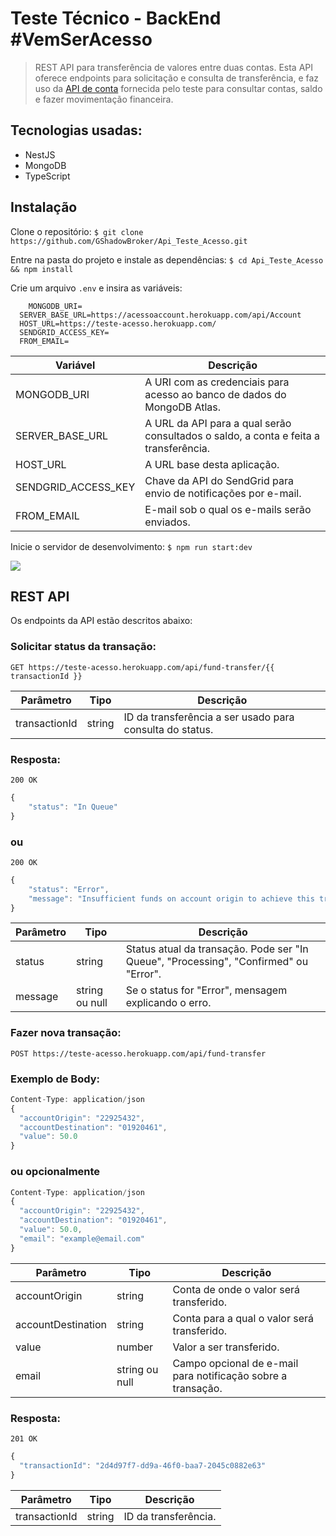 # Teste Técnico - BackEnd #VemSerAcesso
> REST API para transferência de valores entre duas contas. Esta API oferece endpoints para solicitação e consulta de transferência, e faz uso da [API de conta](https://acessoaccount.herokuapp.com/swagger/index.html) fornecida pelo teste para consultar contas, saldo e fazer movimentação financeira.

## Tecnologias usadas:
- NestJS
- MongoDB
- TypeScript

## Instalação

Clone o repositório:
`$ git clone https://github.com/GShadowBroker/Api_Teste_Acesso.git`


Entre na pasta do projeto e instale as dependências:
`$ cd Api_Teste_Acesso && npm install`


Crie um arquivo `.env` e insira as variáveis:
```
	MONGODB_URI=
  SERVER_BASE_URL=https://acessoaccount.herokuapp.com/api/Account
  HOST_URL=https://teste-acesso.herokuapp.com/
  SENDGRID_ACCESS_KEY=
  FROM_EMAIL=

```
| Variável | Descrição                    |
| ------------- | ------------------------------ |
| MONGODB_URI      | A URI com as credenciais para acesso ao banco de dados do MongoDB Atlas.       |
| SERVER_BASE_URL   | A URL da API para a qual serão consultados o saldo, a conta e feita a transferência.     |
| HOST_URL   | A URL base desta aplicação.     |
| SENDGRID_ACCESS_KEY   | Chave da API do SendGrid para envio de notificações por e-mail.     |
| FROM_EMAIL   | E-mail sob o qual os e-mails serão enviados.     |


Inicie o servidor de desenvolvimento:
`$ npm run start:dev`

![](https://i.imgur.com/DZr3LLR.png)


## REST API
Os endpoints da API estão descritos abaixo:


### Solicitar status da transação:

`GET https://teste-acesso.herokuapp.com/api/fund-transfer/{{ transactionId }}`


Parâmetro  | Tipo | Descrição
------------- | ------------- | ----------
transactionId  | string | ID da transferência a ser usado para consulta do status.


### Resposta:

`200 OK`
```javascript
{
    "status": "In Queue"
}
```

### ou

`200 OK`
```javascript
{
    "status": "Error",
    "message": "Insufficient funds on account origin to achieve this transaction"
}
```

Parâmetro  | Tipo | Descrição
------------- | ------------- | ---------
status  | string | Status atual da transação. Pode ser "In Queue", "Processing", "Confirmed" ou "Error".
message | string ou null | Se o status for "Error", mensagem explicando o erro.

### Fazer nova transação:

`POST https://teste-acesso.herokuapp.com/api/fund-transfer`

### Exemplo de Body:

```javascript
Content-Type: application/json
{
  "accountOrigin": "22925432",
  "accountDestination": "01920461",
  "value": 50.0
}
```
### ou opcionalmente

```javascript
Content-Type: application/json
{
  "accountOrigin": "22925432",
  "accountDestination": "01920461",
  "value": 50.0,
  "email": "example@email.com"
}
```


Parâmetro  | Tipo | Descrição
------------- | ------------- | ---------
accountOrigin  | string | Conta de onde o valor será transferido.
accountDestination  | string | Conta para a qual o valor será transferido.
value  | number | Valor a ser transferido.
email  | string ou null | Campo opcional de e-mail para notificação sobre a transação.


### Resposta:

`201 OK`
```javascript
{
  "transactionId": "2d4d97f7-dd9a-46f0-baa7-2045c0882e63"
}
```

Parâmetro  | Tipo | Descrição
------------- | ------------- | ---------
transactionId  | string | ID da transferência.


